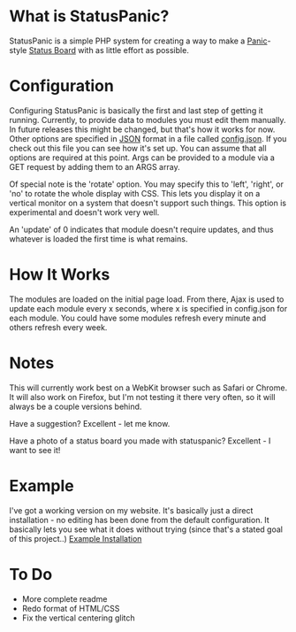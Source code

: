 What is StatusPanic?
====================
StatusPanic is a simple PHP system for creating a way to make a [Panic](http://panic.com)-style [Status Board](http://www.panic.com/blog/2010/03/the-panic-status-board/) with as little effort as possible.

Configuration
====================
Configuring StatusPanic is basically the first and last step of getting it running. Currently, to provide data to modules you must edit them manually. In future releases this might be changed, but that's how it works for now. Other options are specified in [JSON](http://en.wikipedia.org/wiki/JSON) format in a file called [config.json](http://github.com/ajb/statuspanic/blob/master/config.json). If you check out this file you can see how it's set up. You can assume that all options are required at this point. Args can be provided to a module via a GET request by adding them to an ARGS array.

Of special note is the 'rotate' option. You may specify this to 'left', 'right', or 'no' to rotate the whole display with CSS. This lets you display it on a vertical monitor on a system that doesn't support such things. This option is experimental and doesn't work very well.

An 'update' of 0 indicates that module doesn't require updates, and thus whatever is loaded the first time is what remains.

How It Works
====================
The modules are loaded on the initial page load. From there, Ajax is used to update each module every x seconds, where x is specified in config.json for each module. You could have some modules refresh every minute and others refresh every week.

Notes
====================
This will currently work best on a WebKit browser such as Safari or Chrome. It will also work on Firefox, but I'm not testing it there very often, so it will always be a couple versions behind.

Have a suggestion? Excellent - let me know.

Have a photo of a status board you made with statuspanic? Excellent - I want to see it!

Example
====================
I've got a working version on my website. It's basically just a direct installation - no editing has been done from the default configuration. It basically lets you see what it does without trying (since that's a stated goal of this project..)
[Example Installation](http://allynbauer.com/software/statuspanic)

To Do
====================
- More complete readme
- Redo format of HTML/CSS
- Fix the vertical centering glitch